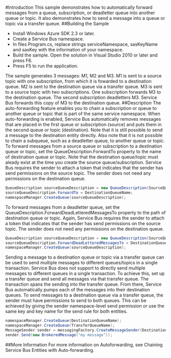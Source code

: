 #Introduction
This sample demonstrates how to automatically forward messages from a queue, subscription, or deadletter queue into another queue or topic. It also demonstrates how to send a message into a queue or topic via a transfer queue.
##Building the Sample
* Install Windows Azure SDK 2.3 or later.
* Create a Service Bus namespace.
* In files Program.cs, replace strings serviceNamespace, sasKeyName and sasKey with the information of your namespace.
* Build the sample. Open the solution in Visual Studio 2010 or later and press F6.
* Press F5 to run the application.

The sample generates 3 messages: M1, M2 and M3. M1 is sent to a source topic with one subscription, from which it is fowarded to a destination queue. M2 is sent to the destination queue via a transfer queue. M3 is sent to a source topic with two subscriptions. One subscription forwards M3 to the destination queue. The second subscription deadletters M3. Service Bus forwards this copy of M3 to the destination queue.
##Description
The auto-forwarding feature enables you to chain a subscription or queue to another queue or topic that is part of the same service namespace. When auto-forwarding is enabled, Service Bus automatically removes messages that are placed in the first queue or subscription (source) and puts them in the second queue or topic (destination). Note that it is still possible to send a message to the destination entity directly. Also note that it is not possible to chain a subqueue, such as a deadletter queue, to another queue or topic.
To forward messages from a source queue or subscription to a destination queue or topic, set the QueueDescription.ForwardTo property to the name of destination queue or topic. Note that the destination queue/topic must aleady exist at the time you create the source queue/subscription. Service Bus requires the sender to attach a token that indicates that the sender has send permissions on the source topic. The sender does not need any permissions on the destination queue.

```C#
QueueDescription sourceQueueDescription = new QueueDescription(SourceQueueName); 
sourceQueueDescription.ForwardTo = DestinationQueueName; 
namespaceManager.CreateQueue(sourceQueueDescription);
```

To forward messages from a deadletter queue, set the QueueDescription.ForwardDeadLetteredMessagesTo property to the path of destination queue or topic. Again, Service Bus requires the sender to attach a token that indicates that the sender has send permissions on the source topic. The sender does not need any permissions on the destination queue.
``` C#
QueueDescription sourceQueueDescription = new QueueDescription(SourceQueueName);  
sourceQueueDescription.ForwardDeadLetteredMessagesTo = DestinationQueue.Path;  
namespaceManager.CreateQueue(sourceQueueDescription);
```

Sending a message to a destination queue or topic via a transfer queue can be used to send multiple messages to different queues/topics in a single transaction. Service Bus does not support to directly send multiple messages to different queues in a single transaction. To achieve this, set up a transfer queue and send all messages via that transfer queue. The transaction spans the sending into the transfer queue. From there, Service Bus automatically pumps each of the messages into their destination queues. To send messages to a destination queue via a transfer queue, the sender must have permissions to send to both queues. This can be achieved by giving the sender namespace-level send permission or use the same key and key name for the send rule for both entities.
```C#
namespaceManager.CreateQueue(DestinationQueueName); 
namespaceManager.CreateQueue(TransferQueueName); 
MessageSender sender = messagingFactory.CreateMessageSender(DestinationQueueName, TransferQueueName); 
sender.Send(new BrokeredMessage("my message"));
```
##More Information
For more information on Autoforwarding, see Chaining Service Bus Entities with Auto-forwarding.